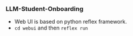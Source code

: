 
### LLM-Student-Onboarding


- Web UI is based on python reflex framework.
- `cd webui` and then `reflex run`
